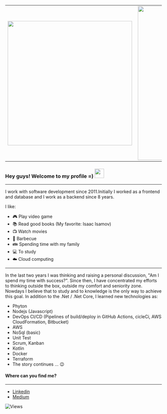 

<center>
<table>
    <tr>
        <td><img width="400px" align="left" src="https://github-readme-stats.vercel.app/api/top-langs/?username=wodsonluiz&hide=html&layout=compact&theme=buefy" /></td>
        <td><img width="495px" align="left" src="https://github-readme-stats.vercel.app/api?username=wodsonluiz&show_icons=true&theme=gruvbox"/></td>
    </tr>   
</table>
</center>  


### Hey guys! Welcome to my profile =) <img src="https://raw.githubusercontent.com/iampavangandhi/iampavangandhi/master/gifs/Hi.gif" width="30px"></h2>
-------------------------------------------------------------------------------------------------------------------------------------------------------------------------

I work with software development since 2011.Initially I worked as a frontend and database and I work as a backend since 8 years.

I like:
- :video_game: Play video game
- :books: Read good books (My favorite: Isaac Isamov)
- :tv: Watch movies
- :meat_on_bone: Barbecue
- :family: Spending time with my family 
- :computer: To study
- :cloud: Cloud computing

-------------------------------------------------------------------------------------------------------------------------------------------------------------------------
In the last two years I was thinking and raising a personal discussion, "Am I spend my time with success?". Since then, I have concentrated my efforts to thinking outside the box, outside my comfort and seniority zone. Nowdays I believe that to study and to knowledge is the only way to achieve this goal. In addition to the .Net / .Net Core, I learned new technologies as:

- Phyton
- Nodejs (Javascript)
- DevOps CI/CD (Pipelines of build/deploy in GitHub Actions, cicleCi, AWS CloudFormation, Bitbucket)
- AWS
- NoSql (basic)
- Unit Test
- Scrum, Kanban
- Kotlin
- Docker
- Terraform
- The story continues ... :wink:


#### Where can you find me?
-------------------------------------------------------------------------------------------------------------------------------------------------------------------------

- [Linkedin](https://www.linkedin.com/in/wodson-luiz-correia)
- [Medium](https://wodsonluiz.medium.com/)

![Views](https://komarev.com/ghpvc/?username=wodsonluiz&color=blue&style=flat)
